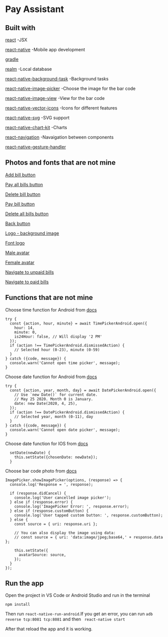 # Pay Assistant

## Built with

[react](https://reactjs.org) -JSX

[react-native](https://facebook.github.io/react-native/) -Mobile app development

[gradle](https://gradle.org)

[realm](https://realm.io) -Local database

[react-native-background-task](https://github.com/jamesisaac/react-native-background-task) -Background tasks

[react-native-image-picker](https://github.com/react-native-community/react-native-image-picker) -Choose the image for the bar code

[react-native-image-view](https://www.npmjs.com/package/react-native-image-view) -View for the bar code

[react-native-vector-icons](https://github.com/oblador/react-native-vector-icons) -Icons for different features

[react-native-svg](https://github.com/react-native-community/react-native-svg) -SVG support

[react-native-chart-kit](https://www.npmjs.com/package/react-native-chart-kit) -Charts

[react-navigation](https://reactnavigation.org) -Navaigation between components

[react-native-gesture-handler](https://github.com/kmagiera/react-native-gesture-handler)



## Photos and fonts that are not mine

[Add bill button](https://www.freepik.com/free-icon/round-add-button_778713.htm)

[Pay all bills button](https://www.onlinewebfonts.com/icon/281585)

[Delete bill button](https://icons8.com/icon/10657/eliminar-propiedad)

[Pay bill button](https://www.freepik.com/free-icon/pay-per-click_754629.htm)

[Delete all bills button](https://www.flaticon.com/free-icon/delete_141966)

[Back button](https://www.freepik.com/free-icon/left-arrow_887187.htm)

[Logo - background image](https://www.pngsee.com/m/xbRwx_falling-money-png-money-rain-gif-transparent-png/)

[Font logo](https://www.dafont.com/third-rail.font?text=PA)

[Male avatar](https://www.sccpre.cat/show/iTRJwx_male-avatar-icons-png-free-and-downloads-clipart/)

[Female avatar](https://www.kisspng.com/png-female-avatar-cartoon-clip-art-user-avatar-882481/)

[Navigate to unpaid bills](https://iconscout.com/icon/product-bill-invoice-purchase-receipt-document-file)

[Navigate to paid bills](https://iconscout.com/icon/online-site-ecommerce-product-bill-paid-status)



## Functions that are not mine

Choose time function for Android from [docs](https://facebook.github.io/react-native/docs/timepickerandroid)
```
try {
  const {action, hour, minute} = await TimePickerAndroid.open({
    hour: 14,
    minute: 0,
    is24Hour: false, // Will display '2 PM'
  });
  if (action !== TimePickerAndroid.dismissedAction) {
    // Selected hour (0-23), minute (0-59)
  }
} catch ({code, message}) {
  console.warn('Cannot open time picker', message);
}
```


Choose date function for Android from [docs](https://facebook.github.io/react-native/docs/datepickerandroid.html)
```
try {
  const {action, year, month, day} = await DatePickerAndroid.open({
    // Use `new Date()` for current date.
    // May 25 2020. Month 0 is January.
    date: new Date(2020, 4, 25),
  });
  if (action !== DatePickerAndroid.dismissedAction) {
    // Selected year, month (0-11), day
  }
} catch ({code, message}) {
  console.warn('Cannot open date picker', message);
}
```


Choose date function for IOS from [docs](https://facebook.github.io/react-native/docs/datepickerios)
```
  setDate(newDate) {
    this.setState({chosenDate: newDate});
  }
```


Choose bar code photo from [docs](https://github.com/react-native-community/react-native-image-picker)
```
ImagePicker.showImagePicker(options, (response) => {
  console.log('Response = ', response);

  if (response.didCancel) {
    console.log('User cancelled image picker');
  } else if (response.error) {
    console.log('ImagePicker Error: ', response.error);
  } else if (response.customButton) {
    console.log('User tapped custom button: ', response.customButton);
  } else {
    const source = { uri: response.uri };

    // You can also display the image using data:
    // const source = { uri: 'data:image/jpeg;base64,' + response.data };

    this.setState({
      avatarSource: source,
    });
  }
});
```

## Run the app

Open the project in VS Code or Android Studio and run in the terminal
```
npm install
```

Then run ``` react-native-run-android ```.If you get an error, you can run ``` adb reverse tcp:8081 tcp:8081 ``` and then ``` react-native start```

After that reload the app and it is working.

